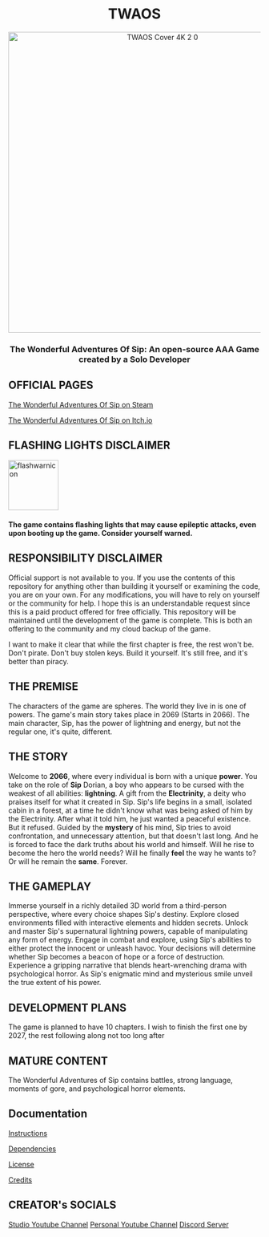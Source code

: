 <div align="center">
  <h1>TWAOS</h1>
  <img src="https://github.com/ItzELECTR0/TWAOS/assets/82042993/63cb79fb-e64a-4ac7-9db2-99afa955bde3" alt="TWAOS Cover 4K 2 0" width="600"/>
  <h3>The Wonderful Adventures Of Sip: An open-source AAA Game created by a Solo Developer<h3>
</div>

## OFFICIAL PAGES

[The Wonderful Adventures Of Sip on Steam](https://store.steampowered.com/app/2231750/The_Wonderful_Adventures_Of_Sip/)

[The Wonderful Adventures Of Sip on Itch.io](https://electris.itch.io/twaos)

<div align="left">
  <h2>FLASHING LIGHTS DISCLAIMER</h2>
  <img src="https://github.com/ItzELECTR0/TWAOS/assets/82042993/43c154b2-ac4a-4afe-b8bc-239f66bb0f6f" alt="flashwarnicon" width="100"/>
  <h4>The game contains flashing lights that may cause epileptic attacks, even upon booting up the game. Consider yourself warned.<h4>
</div>

## RESPONSIBILITY DISCLAIMER

Official support is not available to you. If you use the contents of this repository for anything other than building it yourself or examining the code, you are on your own. For any modifications, you will have to rely on yourself or the community for help. I hope this is an understandable request since this is a paid product offered for free officially. This repository will be maintained until the development of the game is complete. This is both an offering to the community and my cloud backup of the game.

I want to make it clear that while the first chapter is free, the rest won't be.
Don't pirate. Don't buy stolen keys. Build it yourself. It's still free, and it's better than piracy.

##  THE PREMISE

The characters of the game are spheres. The world they live in is one of powers. The game's main story takes place in 2069 (Starts in 2066). The main character, Sip, has the power of lightning and energy, but not the regular one, it's quite, different.

## THE STORY

Welcome to <b>2066</b>, where every individual is born with a unique <b>power</b>.
You take on the role of <b>Sip</b> Dorian, a boy who appears to be cursed with the weakest of all abilities: <b>lightning</b>.
A gift from the <b>Electrinity</b>, a deity who praises itself for what it created in Sip.
Sip's life begins in a small, isolated cabin in a forest, at a time he didn't know what was being asked of him by the Electrinity.
After what it told him, he just wanted a peaceful existence. But it refused.
Guided by the <b>mystery</b> of his mind, Sip tries to avoid confrontation, and unnecessary attention, but that doesn't last long.
And he is forced to face the dark truths about his world and himself.
Will he rise to become the hero the world needs? Will he finally <b>feel</b> the way he wants to? Or will he remain the <b>same</b>. Forever.

## THE GAMEPLAY

Immerse yourself in a richly detailed 3D world from a third-person perspective, where every choice shapes Sip's destiny.
Explore closed environments filled with interactive elements and hidden secrets.
Unlock and master Sip's supernatural lightning powers, capable of manipulating any form of energy.
Engage in combat and explore, using Sip's abilities to either protect the innocent or unleash havoc.
Your decisions will determine whether Sip becomes a beacon of hope or a force of destruction.
Experience a gripping narrative that blends heart-wrenching drama with psychological horror.
As Sip's enigmatic mind and mysterious smile unveil the true extent of his power. 

## DEVELOPMENT PLANS

The game is planned to have 10 chapters.
I wish to finish the first one by 2027, the rest following along not too long after

## MATURE CONTENT

The Wonderful Adventures of Sip contains battles, strong language, moments of gore, and psychological horror elements.

## Documentation

[Instructions](Documentation/INSTRUCTIONS.md)

[Dependencies](Documentation/DEPENDENCIES.md)

[License](LICENSE.md)

[Credits](Documentation/CREDITS.md)

## CREATOR's SOCIALS

[Studio Youtube Channel](https://www.youtube.com/@ELECTRIS)
[Personal Youtube Channel](https://www.youtube.com/@ELEC7RO)
[Discord Server](https://discord.gg/TgtCGKxbZr)

